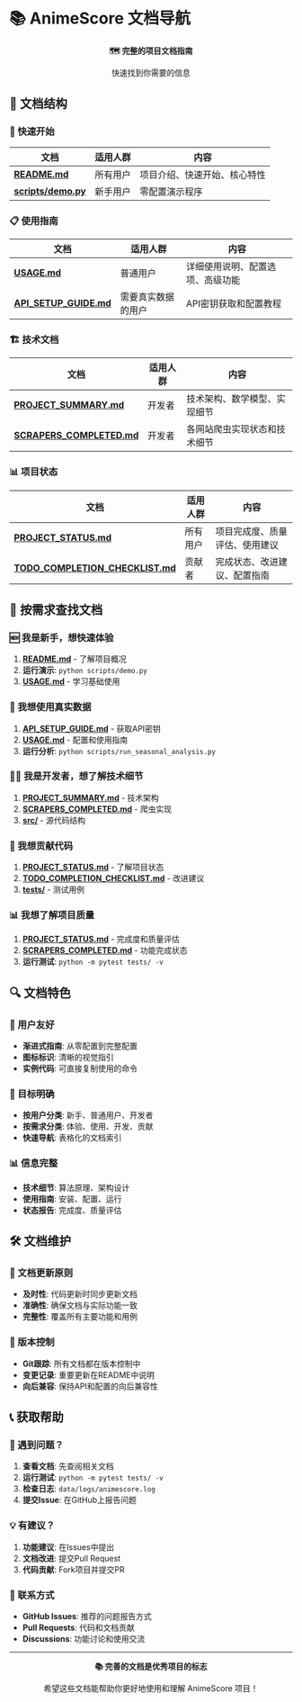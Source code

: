 # 📚 AnimeScore 文档导航

<div align="center">

**🗺️ 完整的项目文档指南**

快速找到你需要的信息

</div>

## 📖 文档结构

### 🚀 快速开始
| 文档 | 适用人群 | 内容 |
|------|----------|------|
| **[README.md](README.md)** | 所有用户 | 项目介绍、快速开始、核心特性 |
| **[scripts/demo.py](scripts/demo.py)** | 新手用户 | 零配置演示程序 |

### 📋 使用指南
| 文档 | 适用人群 | 内容 |
|------|----------|------|
| **[USAGE.md](USAGE.md)** | 普通用户 | 详细使用说明、配置选项、高级功能 |
| **[API_SETUP_GUIDE.md](API_SETUP_GUIDE.md)** | 需要真实数据的用户 | API密钥获取和配置教程 |

### 🏗️ 技术文档
| 文档 | 适用人群 | 内容 |
|------|----------|------|
| **[PROJECT_SUMMARY.md](PROJECT_SUMMARY.md)** | 开发者 | 技术架构、数学模型、实现细节 |
| **[SCRAPERS_COMPLETED.md](SCRAPERS_COMPLETED.md)** | 开发者 | 各网站爬虫实现状态和技术细节 |

### 📊 项目状态
| 文档 | 适用人群 | 内容 |
|------|----------|------|
| **[PROJECT_STATUS.md](PROJECT_STATUS.md)** | 所有用户 | 项目完成度、质量评估、使用建议 |
| **[TODO_COMPLETION_CHECKLIST.md](TODO_COMPLETION_CHECKLIST.md)** | 贡献者 | 完成状态、改进建议、配置指南 |

## 🎯 按需求查找文档

### 🆕 我是新手，想快速体验
1. **[README.md](README.md)** - 了解项目概况
2. **运行演示**: `python scripts/demo.py`
3. **[USAGE.md](USAGE.md)** - 学习基础使用

### 🔧 我想使用真实数据
1. **[API_SETUP_GUIDE.md](API_SETUP_GUIDE.md)** - 获取API密钥
2. **[USAGE.md](USAGE.md)** - 配置和使用指南
3. **运行分析**: `python scripts/run_seasonal_analysis.py`

### 👨‍💻 我是开发者，想了解技术细节
1. **[PROJECT_SUMMARY.md](PROJECT_SUMMARY.md)** - 技术架构
2. **[SCRAPERS_COMPLETED.md](SCRAPERS_COMPLETED.md)** - 爬虫实现
3. **[src/](src/)** - 源代码结构

### 🤝 我想贡献代码
1. **[PROJECT_STATUS.md](PROJECT_STATUS.md)** - 了解项目状态
2. **[TODO_COMPLETION_CHECKLIST.md](TODO_COMPLETION_CHECKLIST.md)** - 改进建议
3. **[tests/](tests/)** - 测试用例

### 📊 我想了解项目质量
1. **[PROJECT_STATUS.md](PROJECT_STATUS.md)** - 完成度和质量评估
2. **[SCRAPERS_COMPLETED.md](SCRAPERS_COMPLETED.md)** - 功能完成状态
3. **运行测试**: `python -m pytest tests/ -v`

## 🔍 文档特色

### 📱 用户友好
- **渐进式指南**: 从零配置到完整配置
- **图标标识**: 清晰的视觉指引
- **实例代码**: 可直接复制使用的命令

### 🎯 目标明确
- **按用户分类**: 新手、普通用户、开发者
- **按需求分类**: 体验、使用、开发、贡献
- **快速导航**: 表格化的文档索引

### 📊 信息完整
- **技术细节**: 算法原理、架构设计
- **使用指南**: 安装、配置、运行
- **状态报告**: 完成度、质量评估

## 🛠️ 文档维护

### 📝 文档更新原则
- **及时性**: 代码更新时同步更新文档
- **准确性**: 确保文档与实际功能一致
- **完整性**: 覆盖所有主要功能和用例

### 🔄 版本控制
- **Git跟踪**: 所有文档都在版本控制中
- **变更记录**: 重要更新在README中说明
- **向后兼容**: 保持API和配置的向后兼容性

## 📞 获取帮助

### 🐛 遇到问题？
1. **查看文档**: 先查阅相关文档
2. **运行测试**: `python -m pytest tests/ -v`
3. **检查日志**: `data/logs/animescore.log`
4. **提交Issue**: 在GitHub上报告问题

### 💡 有建议？
1. **功能建议**: 在Issues中提出
2. **文档改进**: 提交Pull Request
3. **代码贡献**: Fork项目并提交PR

### 📧 联系方式
- **GitHub Issues**: 推荐的问题报告方式
- **Pull Requests**: 代码和文档贡献
- **Discussions**: 功能讨论和使用交流

---

<div align="center">

**📚 完善的文档是优秀项目的标志**

希望这些文档能帮助你更好地使用和理解 AnimeScore 项目！

</div>
